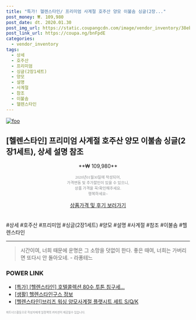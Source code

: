```yaml
--- 
title: "특가! 헬렌스타인/ 프리미엄 사계절 호주산 양모 이불솜 싱글(2장..." 
post_money: ₩. 109,980 
post_date: dt. 2020.01.30 
post_img_url: https://static.coupangcdn.com/image/vendor_inventory/38eb/65d843368765748706808f5915615ed986cff042babee165ecc3476236ca.jpg 
post_link_url: https://coupa.ng/bnFpdE 
categories: 
  - vendor_inventory 
tags: 
  - 상세 
  - 호주산 
  - 프리미엄 
  - 싱글(2장1세트) 
  - 양모 
  - 설명 
  - 사계절 
  - 참조 
  - 이불솜 
  - 헬렌스타인 
--- 
```

[![foo](https://static.coupangcdn.com/image/vendor_inventory/38eb/65d843368765748706808f5915615ed986cff042babee165ecc3476236ca.jpg)](https://coupa.ng/bnFpdE) 

## [헬렌스타인] 프리미엄 사계절 호주산 양모 이불솜 싱글(2장1세트), 상세 설명 참조 
<p style="text-align: center;">**₩ 109,980**</p> 
<p style="text-align: center;"><span style="color: #898c8f; font-family: Georgia,Times,serif; font-size: 0.75em;">2020년01월30일에 작성되어, <br>가격변동 및 추가할인이 있을 수 있으니,<br> 상품 가격을 꼭!확인해주세요.<br>행복하세요~</span> 
</p>	 
<div markdown="0" style="text-align: center;"><a href="https://coupa.ng/bnFpdE" class="btn btn--success">상품가격 및 후기 보러가기</a></div> 
<br><br> 
  #상세 #호주산 #프리미엄 #싱글(2장1세트) #양모 #설명 #사계절 #참조 #이불솜 #헬렌스타인 
<hr> 

> 시간이여, 너희 때문에 운명은 그 소망을 덧없이 한다. 좋은 때여, 너희는 가버리면 또다시 안 돌아오네. - 라퐁테느 


### POWER LINK

* <a href="https://blog.naver.com/an0733/221790172619" target="_blank">[특가] [헬렌스타인] 호텔콜렉션 80수 투톤 침구세...</a>
* <a href="https://blog.naver.com/fasyy4321/221770398746" target="_blank"> [생활] 헬렌스타인구스 정보 </a>
* <a href="https://blog.naver.com/sakai111/221784669214" target="_blank">[헬렌스타인]브리즈 워싱 양모사계절 플랫시트 세트 S/Q/K</a>

<span style="color: #898c8f; font-family: Georgia,Times,serif; font-size: 0.55em;">파트너스활동으로 작성자에게 일정액의 커미션이 제공될수 있습니다.</span> 
